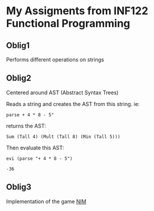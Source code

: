 # My Assigments from INF122 Functional Programming

## Oblig1

Performs different operations on strings



## Oblig2

Centered around AST (Abstract Syntax Trees)

Reads a string and creates the AST from this string. ie:
```
parse + 4 * 8 - 5"
```
returns the AST:
``` 
Sum (Tall 4) (Mult (Tall 8) (Min (Tall 5)))
```

Then evaluate this AST:
```
evi (parse "+ 4 * 8 - 5")
```

```
-36
```



## Oblig3

Implementation of the game [NIM](https://en.wikipedia.org/wiki/Nim)

